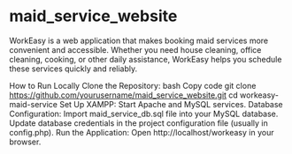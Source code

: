 # maid_service_website
WorkEasy is a web application that makes booking maid services more convenient and accessible. Whether you need house cleaning, office cleaning, cooking, or other daily assistance, WorkEasy helps you schedule these services quickly and reliably.


How to Run Locally
Clone the Repository:
bash
Copy code
git clone https://github.com/yourusername/maid_service_website.git
cd workeasy-maid-service
Set Up XAMPP: Start Apache and MySQL services.
Database Configuration:
Import maid_service_db.sql file into your MySQL database.
Update database credentials in the project configuration file (usually in config.php).
Run the Application: Open http://localhost/workeasy in your browser.
